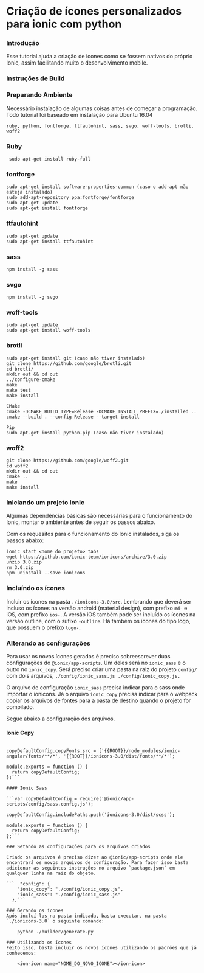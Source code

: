 # Criação de ícones personalizados para ionic com python


### Introdução

Esse tutorial ajuda a criação de icones como se fossem nativos do próprio Ionic, assim facilitando muito o desenvolvimento mobile.

### Instruções de Build 

### Preparando Ambiente
Necessário instalação de algumas coisas antes de começar a programação. Todo tutorial foi baseado em instalação para Ubuntu 16.04
	
	ruby, python, fontforge, ttfautohint, sass, svgo, woff-tools, brotli, woff2

### Ruby

     sudo apt-get install ruby-full

### fontforge

    sudo apt-get install software-properties-common (caso o add-apt não esteja instalado)
    sudo add-apt-repository ppa:fontforge/fontforge
    sudo apt-get update
    sudo apt-get install fontforge

### ttfautohint

	sudo apt-get update
	sudo apt-get install ttfautohint

### sass

	npm install -g sass

### svgo

	npm install -g svgo


### woff-tools

	sudo apt-get update
	sudo apt-get install woff-tools

### brotli

	sudo apt-get install git (caso não tiver instalado)
	git clone https://github.com/google/brotli.git
	cd brotli/
	mkdir out && cd out
	../configure-cmake
	make
	make test
	make install

	CMake
	cmake -DCMAKE_BUILD_TYPE=Release -DCMAKE_INSTALL_PREFIX=./installed ..
	cmake --build . --config Release --target install

	Pip
	sudo apt-get install python-pip (caso não tiver instalado)

### woff2

	git clone https://github.com/google/woff2.git
	cd woff2
	mkdir out && cd out
	cmake ..
	make
	make install

### Iniciando um projeto Ionic

Algumas dependências básicas são necessárias para o funcionamento do Ionic, montar o ambiente antes de seguir os passos abaixo.

Com os requesitos para o funcionamento do Ionic instalados, siga os passos abaixo:

    ionic start <nome do projeto> tabs
    wget https://github.com/ionic-team/ionicons/archive/3.0.zip
    unzip 3.0.zip 
    rm 3.0.zip 
    npm uninstall --save ionicons

### Incluíndo os ícones

Incluir os ícones na pasta `./ionicons-3.0/src`. Lembrando que deverá ser incluso os ícones na versão android (material design), com prefixo `md-` e iOS, com prefixo `ios-`. A versão iOS também pode ser incluído os ícones na versão outline, com o sufixo `-outline`. Há também os ícones do tipo logo, que possuem o prefixo `logo-`.

### Alterando as configurações

Para usar os novos ícones gerados é preciso sobreescrever duas configurações do `@ionic/app-scripts`. Um deles será no `ionic_sass` e o outro no `ionic_copy`. Será preciso criar uma pasta na raiz do projeto `config/` com dois arquivos, `./config/ionic_sass.js ./config/ionic_copy.js.`

O arquivo de configuração `ionic_sass` precisa indicar para o sass onde importar o ionicons. Já o arquivo `ionic_copy` precisa indicar para o webpack copiar os arquivos de fontes para a pasta de destino quando o projeto for compilado.

Segue abaixo a configuração dos arquivos.

#### Ionic Copy

```var copyDefaultConfig = require('@ionic/app-scripts/config/copy.config.js');

copyDefaultConfig.copyFonts.src = ['{{ROOT}}/node_modules/ionic-angular/fonts/**/*', '{{ROOT}}/ionicons-3.0/dist/fonts/**/*'];

module.exports = function () {
  return copyDefaultConfig;
};```

#### Ionic Sass

```var copyDefaultConfig = require('@ionic/app-scripts/config/sass.config.js');

copyDefaultConfig.includePaths.push('ionicons-3.0/dist/scss');

module.exports = function () {
  return copyDefaultConfig;
};```

### Setando as configurações para os arquivos criados

Criado os arquivos é preciso dizer ao @ionic/app-scripts onde ele encontrará os novos arquivos de configuração. Para fazer isso basta adicionar as seguintes instruções no arquivo `package.json` em qualquer linha na raiz do objeto.

```  "config": {
    "ionic_copy": "./config/ionic_copy.js",
    "ionic_sass": "./config/ionic_sass.js"
  },```

### Gerando os ícones
Após incluí-los na pasta indicada, basta executar, na pasta `./ionicons-3.0` o seguinte comando:

	python ./builder/generate.py

### Utilizando os ícones
Feito isso, basta incluir os novos ícones utilizando os padrões que já conhecemos:

	<ion-icon name="NOME_DO_NOVO_ÍCONE"></ion-icon>

